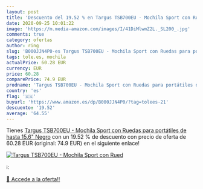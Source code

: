 ```yaml
---
layout: post
title: 'Descuento del 19.52 % en Targus TSB700EU - Mochila Sport con Rued'
date: 2020-09-25 10:01:22
image: 'https://m.media-amazon.com/images/I/41DiMlwmZ2L._SL200_.jpg'
comments: true
category: ofertas
author: ring
slug: 'B000JJN4P0-es Targus TSB700EU - Mochila Sport con Ruedas para portátiles...'
tags: tole.es, mochila
actualPrice: 60.28 EUR
currency: EUR
price: 60.28
comparePrice: 74.9 EUR
prodname: 'Targus TSB700EU - Mochila Sport con Ruedas para portátiles de hasta 15.6"  Negro'
country: 'es'
flag: '🇪🇸'
buyurl: 'https://www.amazon.es/dp/B000JJN4P0/?tag=tolees-21'
descuento: '19.52'
average: '64.55'
---
```


Tienes [Targus TSB700EU - Mochila Sport con Ruedas para portátiles de hasta 15.6"  Negro](https://www.amazon.es/dp/B000JJN4P0/?tag=tolees-21) con un 19.52 % de descuento con precio de oferta de 60.28 EUR (original: 74.9 EUR) en el siguiente enlace!

[![Targus TSB700EU - Mochila Sport con Rued](https://m.media-amazon.com/images/I/41DiMlwmZ2L._SL200_.jpg)](https://www.amazon.es/dp/B000JJN4P0/?tag=tolees-21)

ℹ️:


[🛒 Accede a la oferta!!](https://www.amazon.es/dp/B000JJN4P0/?tag=tolees-21)
